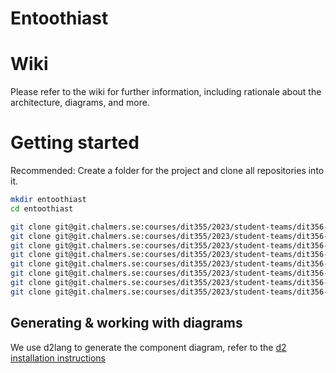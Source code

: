 # Entoothiast

# Wiki

Please refer to the wiki for further information, including rationale about the architecture, diagrams, and more.

# Getting started

Recommended: Create a folder for the project and clone all repositories into it.

```bash
mkdir entoothiast
cd entoothiast

git clone git@git.chalmers.se:courses/dit355/2023/student-teams/dit356-2023-08/entoothiast.git
git clone git@git.chalmers.se:courses/dit355/2023/student-teams/dit356-2023-08/api-gateway.git
git clone git@git.chalmers.se:courses/dit355/2023/student-teams/dit356-2023-08/authentication-service.git
git clone git@git.chalmers.se:courses/dit355/2023/student-teams/dit356-2023-08/dentist-ui.git
git clone git@git.chalmers.se:courses/dit355/2023/student-teams/dit356-2023-08/logging-service.git
git clone git@git.chalmers.se:courses/dit355/2023/student-teams/dit356-2023-08/patient-ui.git
git clone git@git.chalmers.se:courses/dit355/2023/student-teams/dit356-2023-08/scheduling-service.git
git clone git@git.chalmers.se:courses/dit355/2023/student-teams/dit356-2023-08/statistics-service.git
```

## Generating & working with diagrams

We use d2lang to generate the component diagram, refer to the [d2 installation instructions](https://d2lang.com/tour/install)
